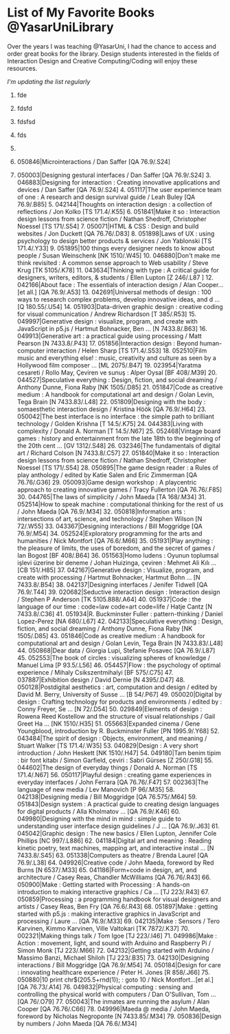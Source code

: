 # List of My Favorite Books @YasarUniLibrary

Over the years I was teaching @YasarUni, I had the chance to access and order great books for the library. Design students interested in the fields of Interaction Design and Creative Computing/Coding will enjoy these resources. 

*I'm updating the list regularly*

1. fde
2. fdsfd
3. fdsfsd
4. fds
5. 

1.	050846|Microinteractions / Dan Saffer  [QA 76.9/.S24] 
2.	050003|Designing gestural interfaces / Dan Saffer  [QA 76.9/.S24] 
	3.	046883|Designing for interaction : Creating innovative applications and devices / Dan Saffer  [QA 76.9/.S24] 
	4.	051117|The user experience team of one : A research and design survival guide / Leah Buley  [QA 76.9/.B85] 
	5.	042144|Thoughts on interaction design : a collection of reflections / Jon Kolko  [TS 171.4/.K55] 
	6.	051841|Make it so : Interaction design lessons from science fiction / Nathan Shedroff, Christopher Noessel  [TS 171/.S54] 
	7.	050071|HTML & CSS : Design and build websites / Jon Duckett  [QA 76.76/.D83] 
	8.	051898|Laws of UX : using psychology to design better products & services / Jon Yablonski  [TS 171.4/.Y33] 
	9.	051895|100 things every designer needs to know about people / Susan Weinschenk  [NK 1510/.W45] 
	10.	046880|Don't make me think revisited : A common sense approach to Web usability / Steve Krug  [TK 5105/.K78] 
	11.	043634|Thinking with type : A critical guide for designers, writers, editors, & students / Ellen Lupton  [Z 246/.L87 ] 
	12.	042166|About face : The essentials of interaction design / Alan Cooper...[et all.]  [QA 76.9/.A53] 
	13.	042691|Universal methods of design : 100 ways to research complex problems, develop innovative ideas, and d ...   [Q 180.55/.U54] 
	14.	051903|Data-driven graphic design : creative coding for visual communication / Andrew Richardson  [T 385/.R53] 
	15.	049997|Generative design : visualize, program, and create with JavaScript in p5.js / Hartmut Bohnacker, Ben ...   [N 7433.8/.B63] 
	16.	049913|Generative art : a practical guide using processing / Matt Pearson  [N 7433.8/.P43] 
	17.	051856|Interaction design : Beyond human-computer interaction / Helen Sharp  [TS 171.4/.S53] 
	18.	052510|Film music and everything else! : music, creativity and culture as seen by a Hollywood film composer ...   [ML 2075/.B47] 
	19.	023954|Yaratma cesareti / Rollo May, Çeviren ve sunuş : Alper Oysal  [BF 408/.M39] 
	20.	044527|Speculative everything : Design, fiction, and social dreaming / Anthony Dunne, Fiona Raby  [NK 1505/.D85] 
	21.	051847|Code as creative medium : A handbook for computational art and design / Golan Levin, Tega Brain  [N 7433.83/.L48] 
	22.	051809|Designing with the body : somaesthetic interaction design / Kristina Höök  [QA 76.9/.H64] 
	23.	050042|The best interface is no interface : the simple path to brilliant technology / Golden Krishna  [T 14.5/.K75] 
	24.	044383|Living with complexity / Donald A. Norman  [T 14.5/.N67] 
	25.	052468|Vintage board games : history and entertainment from the late 18th to the beginning of the 20th cent ...   [GV 1312/.S48] 
	26.	032346|The fundamentals of digital art / Richard Colson  [N 7433.8/.C57] 
	27.	051840|Make it so : Interaction design lessons from science fiction / Nathan Shedroff, Christopher Noessel  [TS 171/.S54] 
	28.	050895|The game design reader : a Rules of play anthology / edited by Katie Salen and Eric Zimmerman  [QA 76.76/.G36] 
	29.	050093|Game design workshop : A playcentric approach to creating innovative games / Tracy Fullerton  [QA 76.76/.F85] 
	30.	044765|The laws of simplicity / John Maeda  [TA 168/.M34] 
	31.	052514|How to speak machine : computational thinking for the rest of us / John Maeda  [QA 76.9/.M34] 
	32.	050818|Information arts : intersections of art, science, and technology / Stephen Wilson  [N 72/.W55] 
	33.	043367|Designing interactions / Bill Moggridge  [QA 76.9/.M54] 
	34.	052524|Exploratory programming for the arts and humanities / Nick Montfort  [QA 76.6/.M66] 
	35.	051931|Play anything : the pleasure of limits, the uses of boredom, and the secret of games / Ian Bogost  [BF 408/.B64] 
	36.	051563|Homo ludens : Oyunun toplumsal işlevi üzerine bir deneme / Johan Huizinga, çeviren : Mehmet Ali Kılı ...   [CB 151/.H85] 
	37.	042167|Generative design : Visualize, program, and create with processing / Hartmut Bohnacker, Hartmut Bohn ...   [N 7433.8/.B54] 
	38.	042137|Designing interfaces / Jenifer Tidwell  [QA 76.9/.T44] 
	39.	020682|Seductive interaction design : Interaction design / Stephen P Anderson  [TK 5105.888/.A64] 
	40.	051937|Code : the language of our time : code=law code=art code=life / Hatje Cantz  [N 7433.8/.C36] 
	41.	051934|R. Buckminster Fuller : pattern-thinking / Daniel Lopez-Perez  [NA 680/.L67] 
	42.	042133|Speculative everything : Design, fiction, and social dreaming / Anthony Dunne, Fiona Raby  [NK 1505/.D85] 
	43.	051846|Code as creative medium : A handbook for computational art and design / Golan Levin, Tega Brain  [N 7433.83/.L48] 
	44.	050868|Dear data / Giorgia Lupi, Stefanie Posavec  [QA 76.9/.L87] 
	45.	052553|The book of circles : visualizing spheres of knowledge / Manuel Lima  [P 93.5/.L56] 
	46.	054457|Flow : the psychology of optimal experience / Mihaly Csikszentmihalyi  [BF 575/.C75] 
	47.	037887|Exhibition design / David Dernie  [N 4395/.D47] 
	48.	050128|Postdigital aesthetics : art, computation and design / edited by David M. Berry, University of Susse ...   [B 54/.P67] 
	49.	050020|Digital by design : Crafting technology for products and environments / edited by : Conny Freyer, Se ...   [N 72/.D54] 
	50.	029849|Elements of design : Rowena Reed Kostellow and the structure of visual relationships / Gail Greet Ha ...   [NK 1510/.H35] 
	51.	055663|Expanded cinema / Gene Youngblood, introduction by R. Buckminster Fuller  [PN 1995.9/.Y68] 
	52.	043484|The spirit of design : Objects, environment, and meaning / Stuart Walker  [TS 171.4/.W35] 
	53.	040829|Design : A very short introduction / John Heskett  [NK 1510/.H47] 
	54.	049180|Tam benim tipim : bir font kitabı / Simon Garfield, çeviri : Sabri Gürses  [Z 250/.G18] 
	55.	044602|The design of everyday things / Donald A. Norman  [TS 171.4/.N67] 
	56.	050117|Playful design : creating game experiences in everyday interfaces / John Ferrara  [QA 76.76/.F47] 
	57.	002363|The language of new media / Lev Manovich  [P 96/.M35] 
	58.	042138|Designing media / Bill Moggridge  [QA 76.575/.M64] 
	59.	051843|Design system : A practical guide to creating design languages for digital products / Alla Kholmatov ...   [QA 76.9/.K46] 
	60.	049980|Designing with the mind in mind : simple guide to understanding user interface design guidelines / J ...   [QA 76.9/.J63] 
	61.	045042|Graphic design : The new basics / Ellen Lupton, Jennifer Cole Phillips  [NC 997/.L886] 
	62.	041184|Digital art and meaning : Reading kinetic poetry, text machines, mapping art, and interactive instal ...   [N 7433.8/.S45] 
	63.	051338|Computers as theatre / Brenda Laurel  [QA 76.9/.L38] 
	64.	049926|Creative code / John Maeda, foreword by Red Burns  [N 6537/.M33] 
	65.	041186|Form+code in design, art, and architecture / Casey Reas, Chandler McWilliams  [QA 76.76/.R43] 
	66.	050900|Make : Getting started with Processing : A hands-on introduction to making interactive graphics / Ca ...   [TJ 223/.R43] 
	67.	050859|Processing : a programming handbook for visual designers and artists / Casey Reas, Ben Fry  [QA 76.6/.R43] 
	68.	051897|Make : getting started with p5.js : making interactive graphics in JavaScript and processing / Laure ...   [QA 76.9/.M33] 
	69.	042135|Make : Sensors / Tero Karvinen, Kimmo Karvinen, Ville Valtokari  [TK 7872/.K37] 
	70.	002321|Making things talk / Tom Igoe  [TJ 223/.I46] 
	71.	049986|Make : Action : movement, light, and sound with Arduino and Raspberry Pi / Simon Monk  [TJ 223/.M66] 
	72.	042132|Getting started with Arduino / Massimo Banzi, Michael Shiloh  [TJ 223/.B35] 
	73.	042130|Designing interactions / Bill Moggridge  [QA 76.9/.M54] 
	74.	050184|Design for care : innovating healthcare experience / Peter H. Jones  [R 858/.J66] 
	75.	050880|10 print chr$(205.5+rnd(1)); : goto 10 / Nick Montfort...[et al.]  [QA 76.73/.A14] 
	76.	049832|Physical computing : sensing and controlling the physical world with computers / Dan O'Sullivan, Tom ...   [QA 76/.O79] 
	77.	050043|The inmates are running the asylum / Alan Cooper  [QA 76.76/.C66] 
	78.	049996|Maeda @ media / John Maeda, foreword by Nicholas Negroponte  [N 7433.85/.M34] 
	79.	050836|Design by numbers / John Maeda  [QA 76.6/.M34] 
